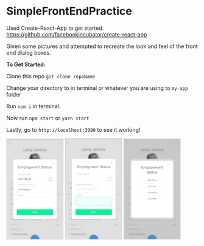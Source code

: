 # SimpleFrontEndPractice
Used Create-React-App to get started. https://github.com/facebookincubator/create-react-app

Given some pictures and attempted to recreate the look and feel of the front end dialog boxes.


<b>To Get Started:</b>

Clone this repo
`git clone repoName`

Change your directory to in terminal or whatever you are using to `my-app` folder

Run `npm i` in terminal.

Now run `npm start` or `yarn start`

Lastly, go to `http://localhost:3000` to see it working!

<div>
  <img src="Example3.png" width="150">
  <img src="Example1.png" width="150">
  <img src="Example2.png" width="150">
</div>
